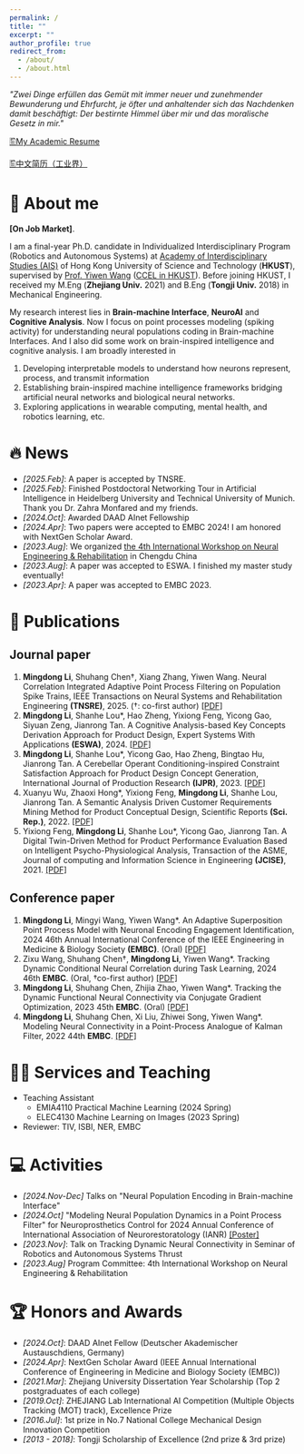 ```yaml
---
permalink: /
title: ""
excerpt: ""
author_profile: true
redirect_from: 
  - /about/
  - /about.html
---
```


<!-- {% if site.google_scholar_stats_use_cdn %}
{% assign gsDataBaseUrl = "https://cdn.jsdelivr.net/gh/" | append: site.repository | append: "@" %}
{% else %}
{% assign gsDataBaseUrl = "https://raw.githubusercontent.com/" | append: site.repository | append: "/" %}
{% endif %}
{% assign url = gsDataBaseUrl | append: "google-scholar-stats/gs_data_shieldsio.json" %} -->

<span class='anchor' id='about-me'></span>

*"Zwei Dinge erfüllen das Gemüt mit immer neuer und zunehmender Bewunderung und Ehrfurcht, je öfter und anhaltender sich das Nachdenken damit beschäftigt: Der bestirnte Himmel über mir und das moralische Gesetz in mir."*

[🖺My Academic Resume](../gallery/Academic_CV_EN_all.pdf)

[🖺中文简历（工业界）](../gallery/CV_CN_2p_Mingdong.pdf)


# 📖 About me
**[On Job Market]**. 

I am a final-year Ph.D. candidate in Individualized Interdisciplinary Program (Robotics and Autonomous Systems) at <a href="https://ais.hkust.edu.hk/">Academy of Interdisciplinary Studies (AIS)</a> of Hong Kong University of Science and Technology (**HKUST**), supervised by <a href="https://facultyprofiles.hkust.edu.hk/profiles.php?profile=yiwen-wang-eewangyw">Prof. Yiwen Wang</a> (<a href="https://bmi.hkust.edu.hk/">CCEL in HKUST</a>). Before joining HKUST,  I received my M.Eng (**Zhejiang Univ.** 2021) and B.Eng (**Tongji Univ.** 2018) in Mechanical Engineering.

My research interest lies in **Brain-machine Interface**, **NeuroAI** and **Cognitive Analysis**. Now I focus on point processes modeling (spiking activity) for understanding neural populations coding in Brain-machine Interfaces. And I also did some work on brain-inspired intelligence and cognitive analysis. I am broadly interested in
1. Developing interpretable models to understand how neurons represent, process, and transmit information
2. Establishing brain-inspired machine intelligence frameworks bridging artificial neural networks and biological neural networks.
3. Exploring applications in wearable computing, mental health, and robotics learning, etc.


# 🔥 News
- *[2025.Feb]*: A paper is accepted by TNSRE.
- *[2025.Feb]*: Finished Postdoctoral Networking Tour in Artificial Intelligence in Heidelberg University and Technical University of Munich. Thank you Dr. Zahra Monfared and my friends.
- *[2024.Oct]*: Awarded DAAD AInet Fellowship
- *[2024.Apr]*: Two papers were accepted to EMBC 2024! I am honored with NextGen Scholar Award.
- *[2023.Aug]*: We organized <a href="https://ias.hkust.edu.hk/events/the-4th-international-workshop-on-neural-engineering-and-rehabilitation#:~:text=Welcome%20to%20the%20official%20website,science%2C%20computation%2C%20and%20robotics.">the 4th International Workshop on Neural Engineering & Rehabilitation</a> in Chengdu China
- *[2023.Aug]*: A paper was accepted to ESWA. I finished my master study eventually!
- *[2023.Apr]*: A paper was accepted to EMBC 2023.
<!-- - *[2022.Nov]*: Passed my PhD Qualifying Examination! -->
<!-- - *2022.09*: A paper is accepted by IJPR. -->
<!-- - *2022.04*: A paper is accepted to EMBC 2022. -->
<!-- *2021.09*: Join CCEL Group of HKUST! -->
<!-- - *2021.03*: Graduate from Zhejiang University! -->


# 📝 Publications
## Journal paper
<ol> 
<li><b>Mingdong Li</b>, Shuhang Chen<span>&#8224;</span>, Xiang Zhang, Yiwen Wang. Neural Correlation Integrated Adaptive Point Process Filtering on Population Spike Trains, IEEE Transactions on Neural Systems and Rehabilitation Engineering <b>(TNSRE)</b>, 2025.  (<span>&#8224;</span>: co-first author) <a href="https://ieeexplore.ieee.org/document/10902622">[PDF]</a></li>

<li><b>Mingdong Li</b>, Shanhe Lou*, Hao Zheng, Yixiong Feng, Yicong Gao, Siyuan Zeng, Jianrong Tan. A Cognitive Analysis-based Key Concepts Derivation Approach for Product Design, Expert Systems With Applications <b>(ESWA)</b>, 2024. <a href="https://doi.org/10.1016/j.eswa.2023.121289">[PDF]</a></li>

<li><b>Mingdong Li</b>, Shanhe Lou*, Yicong Gao, Hao Zheng, Bingtao Hu, Jianrong Tan. A Cerebellar Operant Conditioning-inspired Constraint Satisfaction Approach for Product Design Concept Generation, International Journal of Production Research <b>(IJPR)</b>, 2023. <a href="https://doi.org/10.1080/00207543.2022.2116734">[PDF]</a></li>

<li>Xuanyu Wu, Zhaoxi Hong*, Yixiong Feng, <b>Mingdong Li</b>, Shanhe Lou, Jianrong Tan. A Semantic Analysis Driven Customer Requirements Mining Method for Product Conceptual Design, Scientific Reports <b>(Sci. Rep.)</b>, 2022. <a href="https://doi.org/10.1038/s41598-022-14396-3">[PDF]</a></li>
  
<li>Yixiong Feng, <b>Mingdong Li</b>, Shanhe Lou*, Yicong Gao, Jianrong Tan. A Digital Twin-Driven Method for Product Performance Evaluation Based on Intelligent Psycho-Physiological Analysis, Transaction of the ASME, Journal of computing and Information Science in Engineering <b>(JCISE)</b>, 2021. <a href="https://doi.org/10.1115/1.4049895">[PDF]</a></li>
</ol> 

## Conference paper
<ol>
<li><b>Mingdong Li</b>, Mingyi Wang, Yiwen Wang*. An Adaptive Superposition Point Process Model with Neuronal Encoding Engagement Identification, 2024 46th Annual International Conference of the IEEE Engineering in Medicine & Biology Society <b>(EMBC)</b>. (Oral) <a href="https://ieeexplore.ieee.org/abstract/document/10781885">[PDF]</a></li>

<li>Zixu Wang, Shuhang Chen<span>&#8224;</span>, <b>Mingdong Li</b>, Yiwen Wang*. Tracking Dynamic Conditional Neural Correlation during Task Learning, 2024 46th <b>EMBC</b>. (Oral, <span>&#8224;</span>co-first author) <a href="https://ieeexplore.ieee.org/abstract/document/10782327">[PDF]</a></li>

<li><b>Mingdong Li</b>, Shuhang Chen, Zhijia Zhao, Yiwen Wang*. Tracking the Dynamic Functional Neural Connectivity via Conjugate Gradient Optimization, 2023 45th <b>EMBC</b>. (Oral) <a href="https://ieeexplore.ieee.org/document/10340664">[PDF]</a></li>

<li><b>Mingdong Li</b>, Shuhang Chen, Xi Liu, Zhiwei Song, Yiwen Wang*. Modeling Neural Connectivity in a Point-Process Analogue of Kalman Filter, 2022 44th <b>EMBC</b>. <a href="https://doi.org/10.1109/EMBC48229.2022.9871283">[PDF]</a></li>
</ol> 


# 👨‍💻 Services and Teaching
- Teaching Assistant
  - EMIA4110 Practical Machine Learning (2024 Spring)
  - ELEC4130 Machine Learning on Images (2023 Spring)
- Reviewer: TIV, ISBI, NER, EMBC

# 💻 Activities
- *[2024.Nov-Dec]* Talks on "Neural Population Encoding in Brain-machine Interface"
- *[2024.Oct]* "Modeling Neural Population Dynamics in a Point Process Filter" for Neuroprosthetics Control for 2024 Annual Conference of International Association of Neurorestoratology (IANR) <a href="../gallery/IANS2024_Shanghai_poster_Mingdong.pdf">[Poster]</a>
- *[2023.Nov]*: Talk on Tracking Dynamic Neural Connectivity in Seminar of Robotics and Autonomous Systems Thrust 
- *[2023.Aug]* Program Committee: 4th International Workshop on Neural Engineering & Rehabilitation
<!-- - *[2022.May]* Program Committee: 3rd International Workshop on Neural Engineering & Rehabilitation -->


# 🏆 Honors and Awards
- *[2024.Oct]*: DAAD AInet Fellow (Deutscher Akademischer Austauschdiens, Germany)
- *[2024.Apr]*: NextGen Scholar Award (IEEE Annual International Conference of Engineering in Medicine and Biology Society (EMBC))
- *[2021.Mar]*: Zhejiang University Dissertation Year Scholarship (Top 2 postgraduates of each college)
- *[2019.Oct]*: ZHEJIANG Lab International AI Competition (Multiple Objects Tracking (MOT) track), Excellence Prize
- *[2016.Jul]*: 1st prize in No.7 National College Mechanical Design Innovation Competition 
- *[2013 - 2018]*: Tongji Scholarship of Excellence (2nd prize & 3rd prize)



<!-- # 🗺️ Sitemap -->
<!-- <script type='text/javascript' id='clustrmaps' src='//cdn.clustrmaps.com/map_v2.js?cl=080808&w=320&t=tt&d=6KfI5_RwBsDcEGlGl29-mLjAgHNYw9P5ileQjlQfoMk&co=ffffff&cmo=ff8888&cmn=ff3737&ct=808080'></script> -->

<!-- <div align="center">
<body>
<script type='text/javascript' id='clustrmaps' src='//cdn.clustrmaps.com/map_v2.js?cl=000000&w=a&t=tt&d=6KfI5_RwBsDcEGlGl29-mLjAgHNYw9P5ileQjlQfoMk&co=ffffff&cmo=73ceff&cmn=0085ad&ct=000000'></script>
</body>
</div> -->